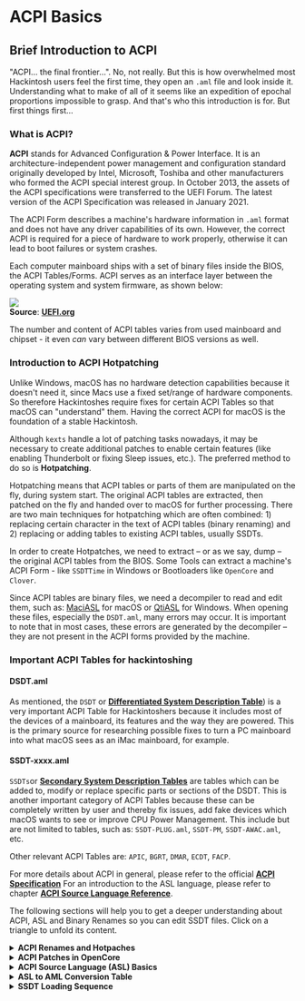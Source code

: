 # ACPI Basics
## Brief Introduction to ACPI

"ACPI… the final frontier…". No, not really. But this is how overwhelmed most Hackintosh users feel the first time, they open an `.aml` file and look inside it. Understanding  what to make of all of it seems like an expedition of epochal proportions impossible to grasp. And that's who this introduction is for. But first things first…

### What is ACPI?
**ACPI** stands for Advanced Configuration & Power Interface. It is an architecture-independent power management and configuration standard originally developed by Intel, Microsoft, Toshiba and other manufacturers who formed the ACPI special interest group. In October 2013, the assets of the ACPI specifications were transferred to the UEFI Forum. The latest version of the ACPI Specification was released in January 2021. 

The ACPI Form describes a machine's hardware information in `.aml` format and does not have any driver capabilities of its own. However, the correct ACPI is required for a piece of hardware to work properly, otherwise it can lead to boot failures or system crashes. 

Each computer mainboard ships with a set of binary files inside the BIOS, the ACPI Tables/Forms. ACPI serves as an interface layer between the operating system and system firmware, as shown below:

![](https://uefi.org/specs/ACPI/6.4/_images/acpi-overview.png)</br>
**Source**: [**UEFI.org**](https://uefi.org/specs/ACPI/6.4/Frontmatter/Overview/Overview.html)

The number and content of ACPI tables varies from used mainboard and chipset - it even *can* vary between different BIOS versions as well.

### Introduction to ACPI Hotpatching

Unlike Windows, macOS has no hardware detection capabilities because it doesn't need it, since Macs use a fixed set/range of hardware components. So therefore Hackintoshes require fixes for certain ACPI Tables so that macOS can "understand" them. Having the correct ACPI for macOS is the foundation of a stable Hackintosh. 

Although `kexts` handle a lot of patching tasks nowadays, it may be necessary to create additional patches to enable certain features (like enabling Thunderbolt or fixing Sleep issues, etc.). The preferred method to do so is **Hotpatching**.

Hotpatching means that ACPI tables or parts of them are manipulated on the fly, during system start. The original ACPI tables are extracted, then patched on the fly and handed over to macOS for further processing. There are two main techniques for hotpatching which are often combined: 1) replacing certain character in the text of ACPI tables (binary renaming) and 2) replacing or adding tables to existing ACPI tables, usually SSDTs.

In order to create Hotpatches, we need to extract – or as we say, dump – the original ACPI tables from the BIOS. Some Tools can extract a machine's ACPI Form - like `SSDTTime` in Windows or Bootloaders like `OpenCore` and `Clover`. 

Since ACPI tables are binary files, we need a decompiler to read and edit them, such as: [MaciASL](https://github.com/acidanthera/MaciASL) for macOS or [QtiASL](https://github.com/ic005k/QtiASL) for Windows. When opening these files, especially the `DSDT.aml`, many errors may occur. It is important to note that in most cases, these errors are generated by the decompiler – they are not present in the ACPI forms provided by the machine.

### Important ACPI Tables for hackintoshing

#### DSDT.aml 
As mentioned, the `DSDT` or [**Differentiated System Description Table**](https://uefi.org/specs/ACPI/6.4/05_ACPI_Software_Programming_Model/ACPI_Software_Programming_Model.html#differentiated-system-description-table-dsdt)) is a very important ACPI Table for Hackintoshers because it includes most of the devices of a mainboard, its features and the way they are powered. This is the primary source for researching possible fixes to turn a PC mainboard into what macOS sees as an iMac mainboard, for example.

#### SSDT-xxxx.aml
`SSDTs`or [**Secondary System Description Tables**](https://uefi.org/specs/ACPI/6.4/05_ACPI_Software_Programming_Model/ACPI_Software_Programming_Model.html?highlight=ssdt#secondary-system-description-table-ssdt) are tables which can be added to, modify or replace specific parts or sections of the DSDT. This is another important category of ACPI Tables because these can be completely written by user and thereby fix issues, add fake devices which macOS wants to see or improve CPU Power Management. This include but are not limited to tables, such as: `SSDT-PLUG.aml`, `SSDT-PM`, `SSDT-AWAC.aml`, etc.

Other relevant ACPI Tables are: `APIC`, `BGRT`, `DMAR`, `ECDT`, `FACP`.

For more details about ACPI in general, please refer to the official [**ACPI Specification**](https://uefi.org/specs/ACPI/6.4/index.html) For an introduction to the ASL language, please refer to chapter [**ACPI Source Language Reference**](https://uefi.org/specs/ACPI/6.4/19_ASL_Reference/ACPI_Source_Language_Reference.html?highlight=asl%20syntax).

The following sections will help you to get a deeper understanding about ACPI, ASL and Binary Renames so you can edit SSDT files. Click on a triangle to unfold its content.
<details>
<summary><strong>ACPI Renames and Hotpaches</strong></summary>

## ACPI Renames and Hotpatches

Try to avoid ACPI binary renames and patches such as `HDAS` to `HDEF`, `EC0` to `EC`, `SSDT-OC-XOSI` etc., whenever possible. Especially renaming of underlined `MethodObj`(such as `_STA`, `_OSI`, etc.) should be done with caution. Nowadays, a lot of them are handled by Kexts like **AppleALC** and **Whatevergreen** anyway.

**General Guidelines**: 

- No OS Patches are required. For parts that do not work properly use customized patches to make them work. For special requirements of operating systems, use the `SSDT-XOSI` Patch.
- For Brightness Control Keys to work, some machines do not require extra patches. Use `PS2 Keyboard Mapping` instead to achieve the same effect.
- For now, the vast majority of machines require the `0D6D Patch` to fix `Instant Wake` issues.
- Mostly all Laptops require additional device-specific renames and patches for the Battery Percentage Indicator to work. Recently, a new Kext called [ECEnabler](https://github.com/1Revenger1/ECEnabler) was introduced which enables macOS to read the battery status provided the Embedded Controller, so no patching is required. It doesn't work in all cases but it's a good idea to give it a try first.
- Most ThinkPad Laptops require the `PTSWAKTTS` patch to stop the Power Button LED from pulsing after waking up from sleep.
- For machines with a dedicated Sleep Button: if pressing the Sleep Button crashes the system, use the `PNP0C0E Sleep Correction Method` to fix it.

You may need to disable or enable certain components in order to solve specific problems. 
 
**In general, use:**

- `Binary Renames & Preset Variables` – the binary rename method is especially effective for computers running only macOS. On multi-boot systems with different Operating Systems  these patches should be used with **Caution** since binary renames apply to all systems which can cause issues. The best way to avoid such issues is to bypass OpenCore when booting into a different OS altogether, so no patches are injected. Or use Clover instead, since it does not inject patches into other OSes.
- `Fake Devices` since this method is very reliable. **Recommended**. 
</details>
<details>
<summary><strong>ACPI Patches in OpenCore</strong></summary>

### ACPI Patches in OpenCore
The following section refers to patching other ACPI Tables apart from the `DSDT.aml`, which most SSDT Hotpatches in the OC Little Repository are addressing. 

OpenCore applies ACPI changes globally to *every* operating system (unlike Clover) in the following order (as defined in the `config.plist`):

1. `Patch` is processed
2. `Delete` is processed 
3. `Add` is processed
4. `Quirks` are processed

#### Other ACPI Tables and Patching Methods
For more info about each one of the mentioned ACPI Tables below, please refer to the List of available [ACPI System Description Tables](https://uefi.org/specs/ACPI/6.4/05_ACPI_Software_Programming_Model/ACPI_Software_Programming_Model.html#acpi-system-description-tables).
	
![OC_ACPI_Patches](https://user-images.githubusercontent.com/76865553/136164424-ad3c01a5-546c-4f05-bdba-2e2d7eb72bd3.png)
	
- **FACP.aml**
	- **Patch method**: `ACPI\Quirks\FadtEnableReset` = `true` 
	- **Description**: Fixed ACPI Description Table (FADT). In the [ACPI Specification](https://uefi.org/specs/ACPI/6.4/05_ACPI_Software_Programming_Model/ACPI_Software_Programming_Model.html#fixed-acpi-description-table-fadt), FADT defines various static system information related to configuration and power management. The FADT describes the implementation and configuration details of the ACPI hardware registers on the platform represented by **FACP.aml**. These include the Realtime Clock, Power and Sleep Buttons, Power Management, etc. In Hackintoshland this affects the following functions:
		- If holding the **Power Button** does not invoke the "Restart, Sleep, Cancel, Shutdown" menu, set `ACPI\Quirks\FadtEnableReset`to `true`. If this doesn't fix it, try adding **SSDT-PMC.aml** instead. It's located under ["Adding Missing Devices/Features"](https://github.com/5T33Z0/OC-Little-Translated/tree/main/01_Adding_missing_Devices_and_enabling_Features).
		- `Low Power S0 Idle` state. The **FACP.aml** form characterizes the machine type and determines the power management method. If `Low Power S0 Idle` = `1`, it's an `AOAC` (Always On Always Connected) type of computer. See the [About AOAC](https://github.com/5T33Z0/OC-Little-Translated/tree/main/04_Fixing_Sleep_and_Wake_Issues/Fixing_AOAC_Machines) section for more details.

- **Clear ACPI Header fields** 
	- **Patch method**: `ACPI\Quirks\NormalizeHeaders` = `true` 
	- **Note**: Only required on macOS 10.13

- **BGRT.aml** 
    - **Patch method**: `ACPI\Quirks\ResetLogoStatus` = `true` 
    - **Description**: **BGRT.aml** form is the bootstrap graphics resource table. According to the [`ACPI specification`](https://www.acpica.org/documentation), the `Displayed` item of the form should = `0`. However, some vendors have written non-zero data to the `Displayed` entry for some reason, which may cause the screen refresh to fail during the boot phase. The patch works to make `Displayed` = `0`.
    - **Note:** Not all machines have this form

- **Relocate ACPI Memory Regions** 
    - **Patch method**: `ACPI\Quirks\RebaseRegions` = `true` 
    - **Description**: ACPI forms have memory regions with both dynamically allocated addresses and fixed addresses. 
    - **Caution**: This patch is very dangerous and should not be chosen unless relocating memory regions solves boot crashes!

- **FACS.aml** 
    - **Patch method**: `ACPI\Quirks\ResetHwSig` = `true` 
    - **Decription**: The `Hardware Signature` item of the **FACS.aml** form is a 4-byte hardware signature, which is calculated after the system boots based on the hardware configuration. If this value is changed after the machine wakes up from a **Hibernate** state, the system will not recover correctly. The patch works by setting the `Hardware Signature` = `0` to resolve this issue.
    - **Note:** If the system has **Hibernation** disabled, you do not need to bother with this patch!

- **SLIC.aml**
	- **Patch method**: `ACPI\Quirks\SyncTableIds` = `true`
	- **Description**: Microsoft Software Licensing table. This works around patched tables becoming incompatible with the SLIC table causing licensing issues in older Windows operating systems.

- **DMAR.aml** 
    - **Patch method**: `Kernel\Quirks\DisableIoMapper` = `true` 
    - **Description**: The patch works the same as disabling `VT-d` in BIOS or using a `DropDMAR.aml` 
    - **Note**: Only early Mac systems need this patch

- **ECDT.aml**:
    - **Patch Method**: Binary rename to rename it to `EC`. Has to be applied globally so all references to its Name and `Namepath` in all of the ACPI forms are identical. Otherwise the whole ACPI gets borked.
    - **Description**: Embedded Controller.
    - **Note**: Individual machines (e.g. **Lenovo yoga-s740**) have `Namepath` in the **ECDT.aml** form that is inconsistent with the `EC` name of other ACPI forms, which can cause ACPI errors during the boot process. This patch is a good solution to the ACPI error problem.
    - **Note**: Not all machines have this table. Use SSDTTime to generate a fake EC.
</details>
<details>
<summary><strong>ACPI Source Language (ASL) Basics</strong></summary>

# ACPI Source Language (ASL) Basics
> The provided explanations in this Section are based on the following Post at PCBeta Forums by the User suhetao: "[DIY DSDT Tutorial Series, Part 1: ASL (ACPI Source Language) Basics](http://bbs.pcbeta.com/forum.php?mod=viewthread&tid=944566&archive=2&extra=page%3D1&page=1)"
> 
> - Reformatted for Markdown by Bat.bat (williambj1) on 2020-2-14, with some additions and corrections.
> - Translated from chinese into english and edited by [5T33Z0](https://github.com/5T33Z0), 2021-03-24.

## Preface
The following information is based on the documentation of the [ACPI Specifications](https://uefi.org/specs/ACPI/6.4/) provided by the Unified Extensible Firmware Interface Forum (UEFI.org). Since I am not a BIOS developer, it is possible that there could be mistakes in the provided ASL examples.

## Explanation 
Did you ever wonder what a `DSDT` or `SSDT` is and what it does? Or how these rename patches that you have in your `config.plist` work? Well, after reading this, you will know for sure!

### ACPI
**`ACPI`** stands for `Advanced Configuration & Power Interface`. In the ACPI, peripheral devices and system hardware features of the platform are described in (1) the **`DSDT`** (Differentiated System Description Table), which is loaded at boot and (2) in SSDTs (Secondary System Description Tables), which are loaded *dynamically* at run time. ACPI is literally just a set of tables of texts to provide operating systems with some basic information about the used hardware. **`DSDTs`** and **`SSDTs`** are just *two* of the many tables that make up a system's ACPI – but very important ones for us.

### Why to prefer SSDTs over a patched DSDT
A common problem with Hackintoshes is missing ACPI functionality when trying to run macOS on X86-based Intel and AMD systems, such as: Networking not working, USB Ports not working, CPU Power Management not working correctly, screens not turning off when the lid is closed, Sleep and Wake not working, Brightness controls not working and so on.

These issues stems from DSDTs made with Windows support in mind on one hand and Apple not using standard ACPI tables for their hardware on the other. These issues can be addressed by dumping, patching and injecting the patched DSDT during boot, replacing the original. 

Since a DSDT can change when updating the BIOS, injecting an older DSDT on top of a newer one can cause conflicts and break macOS functionalities. Therefore *dynamic patching* with SSDTs is highly recommended over using a patched DSDT. Plus the whole process is much more efficient, transparent and elegant.

### ASL
A notable feature of `ACPI` is a specific proprietary language to compile ACPI tables. This language is called `ASL` (ACPI Source Language), which is at the center of this article. After an ASL is compiled, it becomes AML (ACPI Machine Language), which can be executed by the operating system. Since ASL is a language, it has its own rules and guidelines. 

## ASL Guidelines

1. The variable defined in the `DefinitionBlock` must not exceed 4 characters, and not begin with digits. Just check any DSDT/SSDT – no exceptions.
2. `Scope` is similar to `{}`. There is one and there is only one `Scope`. Therefore, DSDT begins with:

   ```swift
   DefinitionBlock ("xxxx", "DSDT", 0x02, "xxxx", "xxxx", xxxx)
   {
   ```
   and is ended by

   ```swift
   }
   ```

   This is called the `Root Scope`.

The `xxxx` parameters refer to the `File Name`、`OEMID`、`Table ID` and `OEM Version`. The third parameter is based on the second parameter. As shown above, if the second parameter is **`DSDT`**, the third parameter must be `0x02`. Other parameters are free to fill in.

1. Methods and variables beginning with an underscore `_` are reserved for operating systems. That's why some ASL tables contain `_T_X` trigger warnings after decompiling.

2. A `Method` always contains either a `Device` or a `Scope`. As such, a `Method` _cannot_ be defined without a `Scope`. Therefore the example below is **invalid** because the Method is followed by a DefinitionBlock:

   ```swift
   Method (xxxx, 0, NotSerialized)
   {
       ...
   }
   DefinitionBlock ("xxxx", "DSDT", 0x02, "xxxx", "xxxx", xxxx)
   {
       ...
   }
   ```

3. `\_GPE`,`\_PR`,`\_SB`,`\_SI`,`\_TZ` belong to root scope `\`.

   - `\_GPE` &rarr; ACPI Event handlers
   - `\_PR` &rarr; CPU
   - `\_SB` &rarr; Devices and Busses
   - `\_SI` &rarr; System indicator
   - `\_TZ` &rarr; Thermal zone

	Components with different attributes are place below/inside the corresponding Scope. For example:

   - `Device (PCI0)` is placed inside `Scope (\_SB)`

     ```swift
     Scope (\_SB)
     {
         Device (PCI0)
         {
             ...
         }
         ...
     }
     ```

   - CPU related information is placed in Scope (_PR)

     > CPUs can have various scopes, for instance `_PR`,`_SB`,`_SCK0`

     ```swift
     Scope (_PR)
     {
         Processor (CPU0, 0x00, 0x00000410, 0x06)
         {
             ...
         }
         ...
     }
     ```

   - `Scope (_GPE)` places event handlers

      ```swift
      Scope (_GPE)
      {
          Method (_L0D, 0, NotSerialized)
          {
              ...
          }
          ...
      }
      ```

      Yes, methods can be placed here. Caution, methods begin with **`_`** are reserved by operating systems.

5. `Device (xxxx)` also can be recognized as a scope, it contains various descriptions to devices, e.g. `_ADR`,`_CID`,`_UID`,`_DSM`,`_STA`.
6. Symbol `\` quotes the root scope; `^` quotes the superior scope. Similarly,`^` is superior to `^^`.
7. Symbol `_` is meaningless, it only completes the 4 characters, e.g. `_OSI`.
8. For better understanding, ACPI releases `ASL+(ASL2.0)`, it introduces C language's `+-*/=`, `<<`, `>>` and logical judgment `==`, `!=` etc.
9. Methods in ASL can accept up to 7 arguments; they are represented by `Arg0` to `Arg6` and cannot be customized.
10. Local variables in ASL can accept up to 8 arguments；they are represented by `Local0`~`Local7`. Definitions is not necessary, but should be initialized, in other words, assignment is needed.

## Common ASL Data Types

|    ASL    | 
| :-------: | 
| `Integer` |
| `String`  | 
|  `Event`  | 
| `Buffer`  | 
| `Package` | 

## ASL Variables Definition

- Define Integer:

  ```swift
  Name (TEST, 0)
  ```

- Define String:
  
  ```swift
  Name (MSTR,"ASL")
  ```

- Define Package:

  ```swift
  Name (_PRW, Package (0x02)
  {
      0x0D,
      0x03
  })
  ```

- Define Buffer Field (6 available types in total):

| Create statement |   size    |
| :--------------: | :-------: |
| CreateBitField   |  1-Bit    |
| CreateByteField  |  8-Bit    |
| CreateWordField  |  16-Bit   |
| CreateDWordField |  32-Bit   |
| CreateQWordField |  64-Bit   |
|   CreateField    | any sizes |

  ```swift
  CreateBitField (AAAA, Zero, CCCC)
  CreateByteField (DDDD, 0x01, EEEE)
  CreateWordField (FFFF, 0x05, GGGG)
  CreateDWordField (HHHH, 0x06, IIII)
  CreateQWordField (JJJJ, 0x14, KKKK)
  CreateField (LLLL, Local0, 0x38, MMMM)
  ```
It is not necessary to announce its type when defining a variable.

## ASL Assignment

```swift
Store (a,b) /* legacy ASL */
b = a      /*   ASL+  */
```

**Examples**:

```swift
Store (0, Local0)
Local0 = 0

Store (Local0, Local1)
Local1 = Local0
```

## ASL Calculation

|  ASL+  |  Legacy ASL|  Examples                                                                 |
| :----: | :--------: | :------------------------------------------------------------------------ |
|   +    |    Add     | `Local0 = 1 + 2`<br/>`Add (1, 2, Local0)`                                 |
|   -    |  Subtract  | `Local0 = 2 - 1`<br/>`Subtract (2, 1, Local0)`                            |
|   *    |  Multiply  | `Local0 = 1 * 2`<br/>`Multiply (1, 2, Local0)`                            |
|   /    |   Divide   | `Local0 = 10 / 9`<br/>`Divide (10, 9, Local1(remainder), Local0(result))` |
|   %    |    Mod     | `Local0 = 10 % 9`<br/>`Mod (10, 9, Local0)`                               |
|   <<   | ShiftLeft  | `Local0 = 1 << 20`<br/>`ShiftLeft (1, 20, Local0)`                        |
|   >>   | ShiftRight | `Local0 = 0x10000 >> 4`<br/>`ShiftRight (0x10000, 4, Local0)`             |
|   --   | Decrement  | `Local0--`<br/>`Decrement (Local0)`                                       |
|   ++   | Increment  | `Local0++`<br/>`Increment (Local0)`                                       |
|   &    |    And     | `Local0 = 0x11 & 0x22`<br/>`And (0x11, 0x22, Local0)`                     |
| &#124; |     Or     | `Local0 = 0x01`&#124;`0x02`<br/>`Or (0x01, 0x02, Local0)`                 |
|   ~    |    Not     | `Local0 = ~(0x00)`<br/>`Not (0x00,Local0)`                                |
|        |    Nor     | `Nor (0x11, 0x22, Local0)`                                                |

Read `ACPI Specification` for more details

## ASL Logic

|  ASL+  |   Legacy ASL  | Examples                                                         |
| :----: | :-----------: | :----------------------------------------------------------------|
|   &&   |     LAnd      |  `If (BOL1 && BOL2)`<br/>`If (LAnd(BOL1, BOL2))`                 |
|   !    |     LNot      |  `Local0 = !0`<br/>`Store (LNot(0), Local0)`                     |
| &#124; |      LOr      |  `Local0 = (0`&#124;`1)`<br/>`Store (LOR(0, 1), Local0)`         |
|   <    |     LLess     |  `Local0 = (1 < 2)`<br/>`Store (LLess(1, 2), Local0)`            |
|   <=   |  LLessEqual   |  `Local0 = (1 <= 2)`<br/>`Store (LLessEqual(1, 2), Local0)`      |
|   >    |   LGreater    |  `Local0 = (1 > 2)`<br/>`Store (LGreater(1, 2), Local0)`         |
|   >=   | LGreaterEqual |  `Local0 = (1 >= 2)`<br/>`Store (LGreaterEqual(1, 2), Local0)`   |
|   ==   |    LEqual     |  `Local0 = (Local0 == Local1)`<br/>`If (LEqual(Local0, Local1))` |
|   !=   |   LNotEqual   |  `Local0 = (0 != 1)`<br/>`Store (LNotEqual(0, 1), Local0)`       |

Only two results from logical calculation - `0` or `1`

## Defining Methods in ASL

1. Define a Method:

   ```swift
   Method (TEST)
   {
       ...
   }
   ```

2. Defines a method containing 2 parameters and applies local variables `Local0`~`Local7`

   Numbers of parameters are defaulted to `0`

   ```swift
   Method (MADD, 2)
   {
       Local0 = Arg0
       Local1 = Arg1
       Local0 += Local7
   }
   ```


3. Define a method contains a return value:
  
   ```swift
   Method (MADD, 2)
   {
       Local0 = Arg0
       Local1 = Arg1
       Local0 += Local1

       Return (Local0) /* return here */
   }
   ```

   

   ```swift
   Local0 = 1 + 2            /* ASL+ */
   Store (MADD (1, 2), Local0)  /* Legacy ASL */
   ```

4. Define serialized method:

   If not define `Serialized` or `NotSerialized`, default as `NotSerialized`

   ```swift
   Method (MADD, 2, Serialized)
   {
       Local0 = Arg0
       Local1 = Arg1
       Local0 += Local1
       Return (Local0)
   }
   ```

   It looks like `multi-thread synchronization`. In other words, only one instance can exist in the memory when the method is stated as `Serialized`. Normally the application creates one object, for example:

   ```swift
   Method (TEST, Serialized)
   {
       Name (MSTR,"I will succeed")
   }
   ```

   If we state `TEST` shown above，and call it from two different methods:

   ```swift
   Device (Dev1)
   {
        TEST ()
   }
   Device (Dev2)
   {
        TEST ()
   }
   ```
If we execute `TEST` in `Dev1`, then `TEST` in `Dev2` will wait until the first one finalized. If we state:

   ```swift
   Method (TEST, NotSerialized)
   {
       Name (MSTR, "I will succeed")
   }
   ```

   when one of `TEST` called from `Devx`, another `TEST` will be failed to create `MSTR`.

## ACPI Preset Function

### `_OSI`  (Operating System Interfaces)

It is easy to acquire the current operating system's name and version when applying `_OSI`. For example, we could apply a patch that is specific to Windows or MacOS.

`_OSI` requires a string, the string must be picked from the table below.

|                 OS                  |      String      |
| :---------------------------------: | :--------------: |
|                macOS                |    `"Darwin"`    |
| Linux (other Linux-based OS)        |    `"Linux"`     |
|                  FreeBSD            |   `"FreeBSD"`    |
|                  Windows            | `"Windows 20XX"` |

> Notably, different Windows versions requre a unique string, read:  
> <https://docs.microsoft.com/en-us/windows-hardware/drivers/acpi/winacpi-osi>

When `_OSI`'s string matches the current system, it returns `1` since the `If` condition is valid.

```swift
If (_OSI ("Darwin")) /* judge if the current system is macOS */
```

### `_STA` (Status)

**⚠️ CAUTION: Two types of `_STA` exist! Do not confuse it with `_STA` from `PowerResource`!**

5 types of bit can be return from `_STA` method, explanations are listed below:

| Bit   | Explanations                           |
| :-----: | :----------------------------- |
| Bit [0] | Set if the device is present.                   |
| Bit [1] | Set if the device is enabled and decoding its resources. |
| Bit [2] | Set if the device should be shown in the UI.         |
| Bit [3] | Set if the device is functioning properly (cleared if device failed its diagnostics).            |
| Bit [4] | Set if the battery is present.             |

We need to transfer these bits from hexadecimal to binary. `0x0F` transferred to `1111`, meaning enable it(the first four bits); while `Zero` means disable. 

We also encounter `0x0B`,`0x1F`. `1011` is a binary form of `0x0B`, meaning the device is enabled and not is not allowed to decode its resources. `0X0B` often utilized in ***`SSDT-PNLF`***. `0x1F` (`11111`)only appears to describe battery device from laptop, the last bit is utilized to inform Control Method Battery Device `PNP0C0A` that the battery is present.

> In terms of `_STA` from `PowerResource`
>
> `_STA` from `PowerResource` only returns `One` or `Zero`. Please read `ACPI Specification` for detail.

### `_CRS` (Current Resource Settings)
`_CRS` returns a `Buffer`, it is often utilized to acquire touchable devices' `GPIO Pin`,`APIC Pin` for controlling the interrupt mode.

## ASL flow Control

ASL also has its method to control flow.

- Switch
  - Case
  - Default
  - BreakPoint
- While
  - Break
  - Continue
- If
  - Else
  - ElseIf
- Stall

### Branch control `If` & `Switch`

#### `If`

   The following codes check if the system is `Darwin`, if yes then`OSYS = 0x2710`

   ```swift
   If (_OSI ("Darwin"))
   {
       OSYS = 0x2710
   }
   ```

#### `ElseIf`, `Else`

   The following codes check if the system is `Darwin`, and if the system is not `Linux`, if yes then `OSYS = 0x07D0`

   ```swift
   If (_OSI ("Darwin"))
   {
       OSYS = 0x2710
   }
   ElseIf (_OSI ("Linux"))
   {
       OSYS = 0x03E8
   }
   Else
   {
       OSYS = 0x07D0
   }
   ```

#### `Switch`, `Case`, `Default`, `BreakPoint`

   ```swift
   Switch (Arg2)
   {
       Case (1) /* Condition 1 */
       {
           If (Arg1 == 1)
           {
               Return (1)
           }
           BreakPoint /* Mismatch condition, exit */
       }
       Case (2) /* Condition 2 */
       {
           ...
           Return (2)
       }
       Default /* if condition is not match，then */
       {
           BreakPoint
       }
   }
   ```

### Loop control

#### `While` & `Stall`

```swift
Local0 = 10
While (Local0 >= 0x00)
{
    Local0--
    Stall (32)
}
```

`Local0` = `10`,if `Local0` ≠ `0` is false, `Local0`-`1`, stall `32μs`, the codes delay `10 * 32 = 320 μs`。

#### `For`

`For` from `ASL` is similar to `C`, `Java`

```swift
for (local0 = 0, local0 < 8, local0++)
{
    ...
}
```

`For` shown above and `While` shown below are equivalent

```swift
Local0 = 0
While (Local0 < 8)
{
    Local0++
}
```

## `External` Quote

|  Quote Types   | External SSDT Quote| Quoted                   |
| :------------: | :-------------------------------------------- | :---------------------------------------------------------------------- |
|   UnknownObj   | `External (\_SB.EROR, UnknownObj`             | (avoid to use)                                                          |
|     IntObj     | `External (TEST, IntObj`                      | `Name (TEST, 0)`                                                        |
|     StrObj     | `External (\_PR.MSTR, StrObj`                 | `Name (MSTR,"ASL")`                                                     |
|    BuffObj     | `External (\_SB.PCI0.I2C0.TPD0.SBFB, BuffObj` | `Name (SBFB, ResourceTemplate ()`<br/>`Name (BUF0, Buffer() {"abcde"})` |
|     PkgObj     | `External (_SB.PCI0.RP01._PRW, PkgObj`        | `Name (_PRW, Package (0x02) { 0x0D, 0x03 })`                            |
|  FieldUnitObj  | `External (OSYS, FieldUnitObj`                | `OSYS,   16,`                                                           |
|   DeviceObj    | `External (\_SB.PCI0.I2C1.ETPD, DeviceObj`    | `Device (ETPD)`                                                         |
|    EventObj    | `External (XXXX, EventObj`                    | `Event (XXXX)`                                                          |
|   MethodObj    | `External (\_SB.PCI0.GPI0._STA, MethodObj`    | `Method (_STA, 0, NotSerialized)`                                       |
|    MutexObj    | `External (_SB.PCI0.LPCB.EC0.BATM, MutexObj`  | `Mutex (BATM, 0x07)`                                                    |
|  OpRegionObj   | `External (GNVS, OpRegionObj`                 | `OperationRegion (GNVS, SystemMemory, 0x7A4E7000, 0x0866)`              |
|  PowerResObj   | `External (\_SB.PCI0.XDCI, PowerResObj`       | `PowerResource (USBC, 0, 0)`                                            |
|  ProcessorObj  | `External (\_SB.PR00, ProcessorObj`           | `Processor (PR00, 0x01, 0x00001810, 0x06)`                              |
| ThermalZoneObj | `External (\_TZ.THRM, ThermalZoneObj`         | `ThermalZone (THRM)`                                                    |
|  BuffFieldObj  | `External (\_SB.PCI0._CRS.BBBB, BuffFieldObj` | `CreateField (AAAA, Zero, BBBB)`                                        |

> DDBHandleObj is rare, no discussion


## ASL CondRefOf

`CondRefOf` is useful to check the object is existed or not.

```swift
Method (SSCN, 0, NotSerialized)
{
    If (_OSI ("Darwin"))
    {
        ...
    }
    ElseIf (CondRefOf (\_SB.PCI0.I2C0.XSCN))
    {
        If (USTP)
        {
            Return (\_SB.PCI0.I2C0.XSCN ())
        }
    }

    Return (Zero)
}
```

The codes are quoted from **`SSDT-I2CxConf`**. When system is not MacOS, and `XSCN` exists under `I2C0`, it returns the original value.
</details>
<details>
<summary><strong>ASL to AML Conversion Table</strong></summary>

# ASL to AML Conversion Table

> `ASL` is an abbreviation for ACPI Source Language, i.e. `ACPI Source Code`. `AML` on the other hand is its binary counterpart, the `ACPI Machine Language Binary`– the language computers can understand.

The following table can be regarded as the quasi dictionary for translating from ASL to AML. 

Here's an Example: the well-known "`_DSM` to `XDSM`" binary rename consists of the "Find" value: `5F44534D` and the "Replace" value `5844534D`. This all seems kind of random at first, but in fact it is not. If you take a look in the binary column, you can see that the underscore "`_`" has a value of "5F" (we omit the leading zeros), "D" has "44", "S" is "3S" and "M" corresponds to "4d" – which equals "`_DSM`" in binary. And binary "58" "44" "53" "4D" equals to "`XDSM`" in ASL. And that's how you can read and translate between ASL and AML and create your own renames, if necessary.


|          ASL           |   Binary (AML) |
| :--------------------: | :---------:    |
|          ZERO          |   `0x00`    |
|          ONE           |   `0x01`    |
| **##################** | **-------** |
|         ALIAS          |   `0x06`    |
|          Name          |   `0x08`    |
| **##################** | **-------** |
|          Byte          |   `0x0a`    |
|          Word          |   `0x0b`    |
|         DWORD          |   `0x0c`    |
|         STRING         |   `0x0d`    |
|         QWORD          |   `0x0e`    |
| **##################** | **-------** |
|         Scope          |   `0x10`    |
|         Buffer         |   `0x11`    |
|        Package         |   `0x12`    |
|      VAR_PACKAGE       |   `0x13`    |
|         Method         |   `0x14`    |
|        Externel        |   `0x15`    |
|       DUAL_NAME        |   `0x2e`    |
|       MULTI_NAME       |   `0x2f`    |
| **##################** | **-------** |
|           A            |   `0x41`    |
|           B            |   `0x42`    |
|           C            |   `0x43`    |
|           D            |   `0x44`    |
|           E            |   `0x45`    |
|           F            |   `0x46`    |
|           G            |   `0x47`    |
|           H            |   `0x48`    |
|           I            |   `0x49`    |
|           J            |   `0x4a`    |
|           K            |   `0x4b`    |
|           L            |   `0x4c`    |
|           M            |   `0x4d`    |
|           N            |   `0x4e`    |
|           O            |   `0x4f`    |
|           P            |   `0x50`    |
|           Q            |   `0x51`    |
|           R            |   `0x52`    |
|           S            |   `0x53`    |
|           T            |   `0x54`    |
|           U            |   `0x55`    |
|           V            |   `0x56`    |
|           W            |   `0x57`    |
|           X            |   `0x58`    |
|           Y            |   `0x59`    |
|           Z            |   `0x5a`    |
|           \            |   `0x5c`    |
|           ^            |   `0x5e`    |
|           _            |   `0x5f`    |
| **##################** | **-------** |
|         Local0         |   `0x60`    |
|         Local1         |   `0x61`    |
|         Local2         |   `0x62`    |
|         Local3         |   `0x63`    |
|         Local4         |   `0x64`    |
|         Local5         |   `0x65`    |
|         Local6         |   `0x66`    |
|         Local7         |   `0x67`    |
| **##################** | **-------** |
|          Arg0          |   `0x68`    |
|          Arg1          |   `0x69`    |
|          Arg2          |   `0x6a`    |
|          Arg3          |   `0x6b`    |
|          Arg4          |   `0x6c`    |
|          Arg5          |   `0x6d`    |
|          Arg6          |   `0x6e`    |
| **##################** | **-------** |
|         Store          |   `0x70`    |
|         Refor          |   `0x71`    |
|          Add           |   `0x72`    |
|         Concat         |   `0x73`    |
|        Suntract        |   `0x74`    |
|       INCREMENT        |   `0x75`    |
|       DECREMENT        |   `0x76`    |
|        MULTIPLY        |   `0x77`    |
|         DIVIDE         |   `0x78`    |
|       SHIFT_LEFT       |   `0x79`    |
|      SHIFT_RIGHT       |   `0x7a`    |
|          AND           |   `0x7b`    |
|          NAND          |   `0x7c`    |
|           OR           |   `0x7d`    |
|          NOR           |   `0x7e`    |
|          XOR           |   `0x7f`    |
|          NOT           |   `0x80`    |
|   FIND_SET_LEFT_BIT    |   `0x81`    |
|   FIND_SET_RIGHT_BIT   |   `0x82`    |
|        DEREF_OF        |   `0x83`    |
|       CONCAT_RES       |   `0x84`    |
|          MOD           |   `0x85`    |
|         NOTIFY         |   `0x86`    |
|        SIZE_OF         |   `0x87`    |
|         INDEX          |   `0x88`    |
|         MATCH          |   `0x89`    |
|   CREATE_DWORD_FIELD   |   `0x8a`    |
|   CREATE_WORD_FIELD    |   `0x8b`    |
|   CREATE_BYTE_FIELD    |   `0x8c`    |
|    CREATE_BIT_FIELD    |   `0x8d`    |
|      OBJECT_TYPE       |   `0x8e`    |
|   CREATE_QWORD_FIELD   |   `0x8f`    |
|          LAND          |   `0x90`    |
|          LOR           |   `0x91`    |
|          LNOT          |   `0x92`    |
|         LEQUAL         |   `0x93`    |
|        LGREATER        |   `0x94`    |
|         LLESS          |   `0x95`    |
|       TO_BUFFER        |   `0x96`    |
|     TO_DEC_STRING      |   `0x97`    |
|     TO_HEX_STRING      |   `0x98`    |
|       TO_INTEGER       |   `0x99`    |
|       TO_STRING        |   `0x9c`    |
|      COPY_OBJECT       |   `0x9d`    |
|          MID           |   `0x9e`    |
|        CONTINUE        |   `0x9f`    |
|           IF           |   `0xa0`    |
|          ELSE          |   `0xa1`    |
|         WHILE          |   `0xa2`    |
|          NOOP          |   `0xa3`    |
|         RETURN         |   `0xa4`    |
|         BREAK          |   `0xa5`    |
|      BREAK_POINT       |   `0xcc`    |
|          ONES          |   `0xff`    |
| **##################** | **-------** |
|    **Ext. Op. EXT**    | **`0x5b`**  |
| **##################** | **-------** |
|         MUTEX          |   `0x01`    |
|         EVENT          |   `0x02`    |
|      COND_REF_OF       |   `0x12`    |
|      CREATE_FIELD      |   `0x13`    |
|       LOAD_TABLE       |   `0x1f`    |
|          LOAD          |   `0x20`    |
|         STALL          |   `0x21`    |
|         SLEEP          |   `0x22`    |
|        ACQUIRE         |   `0x23`    |
|         SIGNAL         |   `0x24`    |
|          WAIT          |   `0x25`    |
|         RESET          |   `0x26`    |
|        RELEASE         |   `0x27`    |
|        FROM_BCD        |   `0x28`    |
|         TO_BCD         |   `0x29`    |
|         UNLOAD         |   `0x2a`    |
|        REVISION        |   `0x30`    |
|         DEBUG          |   `0x31`    |
|         FATAL          |   `0x32`    |
|         TIMER          |   `0x33`    |
|         REGION         |   `0x80`    |
|         FIELD          |   `0x81`    |
|         DEVICE         |   `0x82`    |
|       PROCESSOR        |   `0x83`    |
|       POWER_RES        |   `0x84`    |
|      THERMAL_ZONE      |   `0x85`    |
|      INDEX_FIELD       |   `0x86`    |
|       BANK_FIELD       |   `0x87`    |
|      DATA_REGION       |   `0x88`    |
</details>
<details>
<summary><strong>SSDT Loading Sequence</strong></summary>

# SSDT Loading Sequence

Typically, SSDT patches are targeted at the machine's ACPI (either the DSDT or other SSDTs). Since the original ACPI is loaded prior to SSDT patches, there is no need for SSDTs in the `Add` list to be loaded in a specific order. But there is an exceptions to this rule…
    
For example, if you have 2 SSDTs (SSDT-X and SSDT-Y), where SSDT-X defines a `device` which SSDT-Y is "cross-referencing" via a `Scope`, then these the two patches have to be loaded in the correct order/sequence for the whole patch to work. Generally speaking, SSDTs being "scoped" into have to be loaded prior to the ones "scoping".

## Example

- **Patch 1**：***SSDT-XXXX-1.aml***
  
  ```swift
  External (_SB.PCI0.LPCB, DeviceObj)
  Scope (_SB.PCI0.LPCB)
  {
      Device (XXXX)
      {
          Name (_HID, EisaId ("ABC1111"))
      }
  }
  ```
  
- **Patch 2**：***SSDT-XXXX-2.aml***

  ```swift
  External (_SB.PCI0.LPCB.XXXX, DeviceObj)
  Scope (_SB.PCI0.LPCB.XXXX)
  {
        Method (YYYY, 0, NotSerialized)
       {
           /* do nothing */
       }
    }
  ```
  
- SSDT Loading Sequence in `config.plist` under `ACPI > Add`: 

  ```XML
  Item 1
            path    <SSDT-XXXX-1.aml>
  Item 2
            path    <SSDT-XXXX-2.aml>
  ```
</details>
